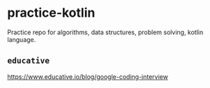 # practice-kotlin
Practice repo for algorithms, data structures, problem solving, kotlin language.


## `educative`
https://www.educative.io/blog/google-coding-interview
